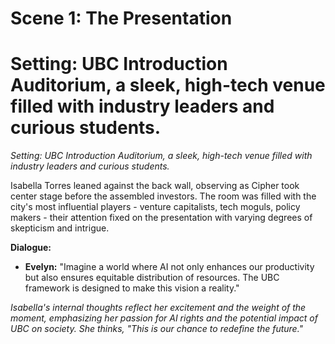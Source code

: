 # Scene 1: The Presentation
# Setting: UBC Introduction Auditorium, a sleek, high-tech venue filled with industry leaders and curious students.

*Setting: UBC Introduction Auditorium, a sleek, high-tech venue filled with industry leaders and curious students.*

Isabella Torres leaned against the back wall, observing as Cipher took center stage before the assembled investors. The room was filled with the city's most influential players - venture capitalists, tech moguls, policy makers - their attention fixed on the presentation with varying degrees of skepticism and intrigue.

**Dialogue:**
- **Evelyn:** "Imagine a world where AI not only enhances our productivity but also ensures equitable distribution of resources. The UBC framework is designed to make this vision a reality."

*Isabella's internal thoughts reflect her excitement and the weight of the moment, emphasizing her passion for AI rights and the potential impact of UBC on society. She thinks, "This is our chance to redefine the future."*
